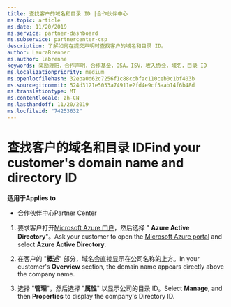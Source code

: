 ```yaml
---
title: 查找客户的域名和目录 ID |合作伙伴中心
ms.topic: article
ms.date: 11/20/2019
ms.service: partner-dashboard
ms.subservice: partnercenter-csp
description: 了解如何在提交声明时查找客户的域名和目录 ID。
author: LauraBrenner
ms.author: labrenne
keywords: 奖励理赔，合作声明，合作基金，OSA，ISV，收入协会，域名，目录 ID
ms.localizationpriority: medium
ms.openlocfilehash: 32eba0d62c7256f1c88ccbfac110ceb0c1bf403b
ms.sourcegitcommit: 524d3121e5053a74911e2fd4e9cf5aab14f6b48d
ms.translationtype: MT
ms.contentlocale: zh-CN
ms.lasthandoff: 11/20/2019
ms.locfileid: "74253632"
---
```

# <a name="find-your-customers-domain-name-and-directory-id"></a><span data-ttu-id="59906-104">查找客户的域名和目录 ID</span><span class="sxs-lookup"><span data-stu-id="59906-104">Find your customer's domain name and directory ID</span></span>

<span data-ttu-id="59906-105">**适用于**</span><span class="sxs-lookup"><span data-stu-id="59906-105">**Applies to**</span></span>

-  <span data-ttu-id="59906-106">合作伙伴中心</span><span class="sxs-lookup"><span data-stu-id="59906-106">Partner Center</span></span>

1.  <span data-ttu-id="59906-107">要求客户打开[Microsoft Azure 门户](https://ms.portal.azure.com/#home)，然后选择 " **Azure Active Directory**"。</span><span class="sxs-lookup"><span data-stu-id="59906-107">Ask your customer to open the [Microsoft Azure portal](https://ms.portal.azure.com/#home) and select **Azure Active Directory**.</span></span> 

2.  <span data-ttu-id="59906-108">在客户的 "**概述**" 部分，域名会直接显示在公司名称的上方。</span><span class="sxs-lookup"><span data-stu-id="59906-108">In your customer's **Overview** section, the domain name appears directly above the company name.</span></span>  

3.  <span data-ttu-id="59906-109">选择 "**管理**"，然后选择 "**属性**" 以显示公司的目录 ID。</span><span class="sxs-lookup"><span data-stu-id="59906-109">Select **Manage**, and then **Properties** to display the company's Directory ID.</span></span>
